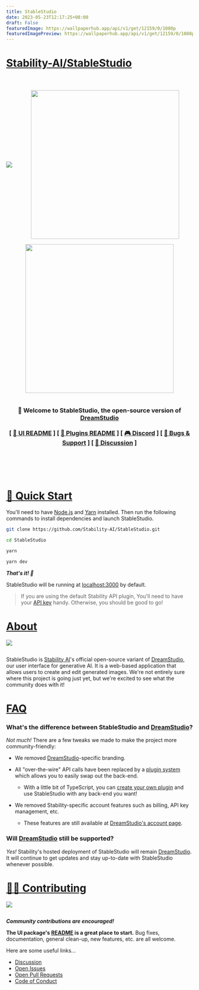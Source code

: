 ```yaml
---
title: StableStudio
date: 2023-05-23T12:17:25+08:00
draft: False
featuredImage: https://wallpaperhub.app/api/v1/get/12159/0/1080p
featuredImagePreview: https://wallpaperhub.app/api/v1/get/12159/0/1080p
---
```


# [Stability-AI/StableStudio](https://github.com/Stability-AI/StableStudio)

<div align="center" style="display: flex; flex-wrap: wrap; justify-content: center; align-items: center; gap: 1em; margin: 4em 0;">

<img src="./misc/Banner.png" />
<img src="./misc/GenerateScreenshot.png" style="width: 400px; max-width: 600px; flex-grow: 1;" />
<img src="./misc/EditScreenshot.png" style="width: 400px; max-width: 600px; flex-grow: 1;" />

<h3>
<span>👋 Welcome to StableStudio, the open-source version of <a href="https://dreamstudio.ai" target="_blank">DreamStudio</a></span>
<br />
<br />
<span>[ <a href="./packages/stablestudio-ui/README.md">🎨 UI README</a> ]</span>
<span>[ <a href="./packages/stablestudio-plugin/README.md" href="./packages/stablestudio-ui/README.md">🔌 Plugins README</a> ]</span>
<span>[ <a href="https://discord.gg/stablediffusion" target="_blank">🎮 Discord</a> ]</span>
<span>[ <a href="https://github.com/Stability-AI/StableStudio/issues">🛟 Bugs & Support</a> ]</span>
<span>[ <a href="https://github.com/Stability-AI/StableStudio/discussions">💬 Discussion</a> ]</span>
</h3>

<hr />

</div>

# <a id="quick-start" href="#quick-start">🚀 Quick Start</a>

You'll need to have [Node.js](https://nodejs.org/en/) and [Yarn](https://yarnpkg.com/) installed. Then run the following commands to install dependencies and launch StableStudio.

```bash
git clone https://github.com/Stability-AI/StableStudio.git
```

```bash
cd StableStudio
```

```bash
yarn
```

```bash
yarn dev
```

_**That's it! 🎉**_

StableStudio will be running at [localhost:3000](http://localhost:3000) by default.

> If you are using the default Stability API plugin, You'll need to have your [API key](https://platform.stability.ai/docs/getting-started/authentication) handy. Otherwise, you should be good to go!

# <a id="about" href="#about">About</a>

<div style="display: flex; justify-content: center; align-items: center; gap: 1em; margin: 0 0 2em 0;">
  <img src="./misc/PainterWithRobot.png" style="flex-grow: 1; flex-shrink: 1;" />
</div>

StableStudio is [Stability AI](https://stability.ai)'s official open-source variant of [DreamStudio](https://www.dreamstudio.ai), our user interface for generative AI. It is a web-based application that allows users to create and edit generated images. We're not entirely sure where this project is going just yet, but we're excited to see what the community does with it!

# <a id="faq" href="#faq">FAQ</a>

### What's the difference between StableStudio and [DreamStudio](https://dreamstudio.ai)?

_Not much!_ There are a few tweaks we made to make the project more community-friendly:

- We removed [DreamStudio](https://dreamstudio.ai)-specific branding.

- All "over-the-wire" API calls have been replaced by a [plugin system](./packages/stablestudio-plugin/README.md) which allows you to easily swap out the back-end.

  - With a little bit of TypeScript, you can [create your own plugin](./packages/stablestudio-plugin/README.md) and use StableStudio with any back-end you want!

- We removed Stability-specific account features such as billing, API key management, etc.

  - These features are still available at [DreamStudio's account page](https://dreamstudio.ai/account).

### Will [DreamStudio](https://dreamstudio.ai) still be supported?

_Yes!_ Stability's hosted deployment of StableStudio will remain [DreamStudio](https://dreamstudio.ai). It will continue to get updates and stay up-to-date with StableStudio whenever possible.

# <a id="contributing" href="#contributing">🧑‍💻 Contributing</a>

<div style="display: flex; justify-content: center; align-items: center; gap: 1em; margin: 0 0 2em 0;">
  <img src="./misc/ProgrammingRobots.png" style="flex-grow: 1; flex-shrink: 1;" />
</div>

_**Community contributions are encouraged!**_

**The UI package's [README](./packages/stablestudio-ui/README.md) is a great place to start.** Bug fixes, documentation, general clean-up, new features, etc. are all welcome.

Here are some useful links...

- [Discussion](https://github.com/Stability-AI/StableStudio/discussions)
- [Open Issues](https://github.com/Stability-AI/StableStudio/issues)
- [Open Pull Requests](https://github.com/Stability-AI/StableStudio/pulls)
- [Code of Conduct](./CODE_OF_CONDUCT.md)
